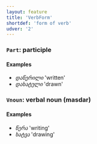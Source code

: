 ```yaml
---
layout: feature
title: 'VerbForm'
shortdef: 'form of verb'
udver: '2'
---
```


### <a name="Part">`Part`</a>: participle

#### Examples

* _დაწერილი_ 'written'
* _დახატული_ 'drawn'

### <a name="Vnoun">`Vnoun`</a>: verbal noun (masdar)

#### Examples

* _წერა_ 'writing'
* _ხატვა_ 'drawing'
